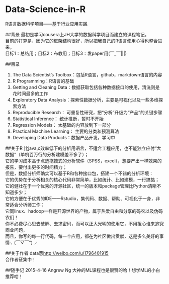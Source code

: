 # Data-Science-in-R
R语言数据科学项目——基于行业应用实践

##背景
最初是学习cousera上JH大学的数据科学项目而建立的课程笔记。   
目前的打算是，因为它的框架结构很好，所以把我自己的R语言使用心得也整合进来。   
目标1：总结用；目标2：布教用；目标3：发paper用(￣_￣|||)    

##目录
1. The Data Scientist’s Toolbox：包括R语言，github，markdown语言的内容
2. R Programming：R语言的基础
3. Getting and Cleaning Data：数据获取包括各种数据接口的使用，清洗则是花时间最多的工作
4. Exploratory Data Analysis：探索性数据分析，主要是可视化以及一些多维探索方法
5. Reproducible Research： 可重复性研究，把“分析”升级为“产品”的关键步骤
6. Statistical Inference： 统计推断，暂时不开始
7. Regression Models： 太基础的内容放到下一部分
8. Practical Machine Learning： 主要的分类和预测算法
9. Developing Data Products：数据产品开发，学习中

##关于R
比java,c效率低下的分析用语言，不适合工程应用，也不能独立应付“大数据”（单机百万行的分析建模差不多了）；   
它的学习成本高于点选拖拽式的分析软件（SPSS，excel），想要产出一样效果的报告，要付出更多的时间精力；   
但是，数据分析师确实可以基于R和各种接口包，搭建一个不错的分析环境：   
它的优势在于分析相关的核心代码非常简单，比如统计、比如建模，一行搞掂；   
它的健壮在于一个优秀的开源社区，统一的版本和package管理比Python清晰不知道多少；   
它的方便在于优秀的IDE——Rstudio，集代码、数据、帮助、可视化于一身，非常适合分析师工作；   
它同linux、hadoop一样是开源世界的产物，属于热爱自由和分享的码农以及伪码农们！   
你不必费尽心思去破解、去求密码，而可以正大光明的使用它，不用担心谁来追究商业问题，   
而且，你写的每一行代码，每一个应用，都在为社区做出贡献，这是多么美好的事情╮(￣▽￣")╭    

##关于作者
data葱<http://weibo.com/u/1796401915>  
合作者征集中！

##随手记
2015-4-16 Angrew Ng 大神的ML课程也是很赞的哈！想学ML的小白推荐哈！


